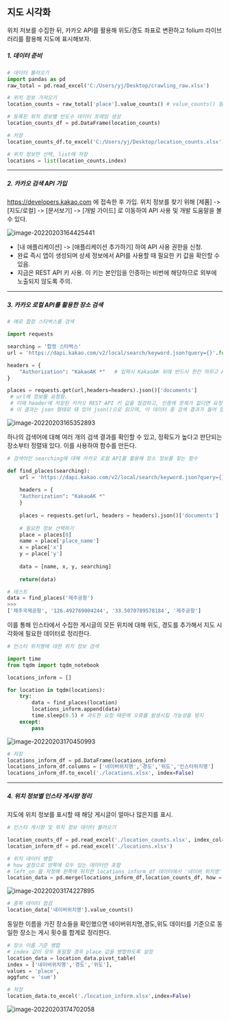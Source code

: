 ## 지도 시각화

위치 저보를 수집한 뒤, 카카오 API를 활용해 위도/경도 좌표로 변환하고 folium 라이브러리를 활용해 지도에 표시해보자.

##### 1. 데이터 준비

```python
# 데이터 불러오기
import pandas as pd
raw_total = pd.read_excel('C:/Users/yj/Desktop/crawling_raw.xlsx')

# 위치 정보 가져오기
location_counts = raw_total['place'].value_counts() # value_counts() 함수를 통해 빈도수를 집계

# 등록된 위치 정보별 빈도수 데이터 프레임 생성
location_counts_df = pd.DataFrame(location_counts)

# 저장
location_counts_df.to_excel('C:/Users/yj/Desktop/location_counts.xlsx')

# 위치 정보만 선택, list에 저장
locations = list(location_counts.index)
```

---



##### 2. 카카오 검색 API 가입

https://developers.kakao.com 에 접속한 후 가입. 위치 정보를 찾기 위해 [제품] -> [지도/로컬] -> [문서보기] -> [개발 가이드] 로 이동하여 API 사용 및 개발 도움말을 볼 수 있다.

![image-20220203164425441](assets/subject05_3/image-20220203164425441.png)

- [내 애플리케이션] -> [애플리케이션 추가하기] 하여 API 사용 권한을 신청.
- 완료 즉시 앱이 생성되며 상세 정보에서 API를 사용할 때 필요한 키 값을 확인할 수 있음.
- 지금은 REST API 키 사용. 이 키는 본인임을 인증하는 비번에 해당하므로 외부에 노출되지 않도록 주의.

---



##### 3. 카카오 로컬 API를 활용한 장소 검색

```python
# 예로 합정 스타벅스를 검색

import requests

searching = '합정 스타벅스'
url = 'https://dapi.kakao.com/v2/local/search/keyword.json?query={}'.format(searching)

headers = {
    "Authorization": "KakaoAK *"   # 입력시 KakaoAK 뒤에 반드시 한칸 띄우고 API키를 적어야함. 
}

places = requests.get(url,headers=headers).json()['documents']
 # url에 정보를 요청함.
 # 이때 header에 저장된 카카오 REST API 키 값을 점검하고, 인증에 문제가 없다면 요청한 정보를 결과로 받을 수 있다.
 # 이 결과는 json 형태로 돼 있어 json()으로 읽으며, 이 데이터 중 검색 결과가 들어 있는 documents 항목 값을 선택한다.
```

![image-20220203165352893](assets/subject05_3/image-20220203165352893.png)

하나의 검색어에 대해 여러 개의 검색 결과를 확인할 수 있고, 정확도가 높다고 판단되는 장소부터 정렬돼 있다. 이를 사용하여 함수를 만든다.

```python
# 검색어인 searching에 대해 카카오 로컬 API를 활용해 장소 정보를 찾는 함수

def find_places(searching):
    url = 'https://dapi.kakao.com/v2/local/search/keyword.json?query={}'.format(searching)
    
    headers = {
    "Authorization": "KakaoAK *"
    }
    
    places = requests.get(url, headers = headers).json()['documents']
    
    # 필요한 정보 선택하기
    place = places[0]
    name = place['place_name']
    x = place['x']
    y = place['y']
    
    data = [name, x, y, searching]
    
    return(data)

# 테스트
data = find_places('제주공항')
>>>
['제주국제공항', '126.492769004244', '33.5070789578184', '제주공항']
```

이를 통해 인스타에서 수집한 게시글의 모든 위치에 대해 위도, 경도를 추가해서 지도 시각화에 필요한 데이터로 정리한다.

```python
# 인스타 위치명에 대한 위치 정보 검색

import time
from tqdm import tqdm_notebook

locations_inform = []

for location in tqdm(locations):
    try:
        data = find_places(location)
        locations_inform.append(data)
        time.sleep(0.5)	# 과도한 요청 때문에 오류를 발생시킬 가능성을 방지
    except:
        pass
```

![image-20220203170450993](assets/subject05_3/image-20220203170450993.png)

```python
# 저장
locations_inform_df = pd.DataFrame(locations_inform)
locations_inform_df.columns = ['네이버위치명','경도','위도','인스타위치명']
locations_inform_df.to_excel('./locations.xlsx', index=False)
```

---



##### 4. 위치 정보별 인스타 게시량 정리

지도에 위치 정보를 표시할 때 해당 게시글이 얼마나 많은지를 표시.

```python
# 인스타 게시량 및 위치 정보 데이터 불러오기

location_counts_df = pd.read_excel('./location_counts.xlsx', index_col= 0)
location_inform_df = pd.read_excel('./locations.xlsx')

# 위치 데이터 병합
# how 설정으로 양쪽에 모두 있는 데이터만 포함
# left_on 을 지정해 왼쪽에 위치한 locations_inform_df 데이터에서 '네이버 위치명' 칼럼의 데이터를 기준으로 병합
location_data = pd.merge(locations_inform_df,location_counts_df, how = 'inner',left_on = '네이버위치명', right_index = True)
```

![image-20220203174227895](assets/subject05_3/image-20220203174227895.png)

```python
# 중복 데이터 점검
location_data['네이버위치명'].value_counts()
```

동일한 이름을 가진 장소들을 확인했으면 네이버위치명,경도,위도 데이터를 기준으로 동일한 장소는 게시 횟수를 합계로 정리한다.

```python
# 장소 이름 기준 병합
# index 값이 모두 동일할 경우 place 값을 병합하도록 설정
location_data = location_data.pivot_table(
index = ['네이버위치명','경도','위도'],
values = 'place',
aggfunc = 'sum')

# 저장
location_data.to_excel('./location_inform.xlsx',index=False)
```

![image-20220203174702058](assets/subject05_3/image-20220203174702058.png)



 